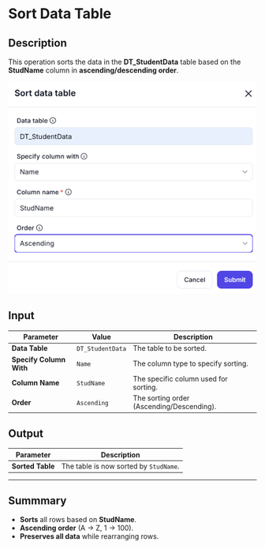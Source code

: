 # Sort Data Table  

## **Description**

This operation sorts the data in the **DT_StudentData** table based on the **StudName** column in **ascending/descending order**.  

![alt text](../../assests/workflow-logics/assests%20datatable/sort-data-table.png)

## **Input**

| Parameter          | Value             | Description                                |
|-------------------|-----------------|--------------------------------------------|
| **Data Table**    | `DT_StudentData` | The table to be sorted.                    |
| **Specify Column With** | `Name`  | The column type to specify sorting.        |
| **Column Name**   | `StudName`       | The specific column used for sorting.      |
| **Order**         | `Ascending`      | The sorting order (Ascending/Descending). |

## **Output**

| Parameter        | Description                            |
|-----------------|----------------------------------------|
| **Sorted Table** | The table is now sorted by `StudName`. |

---

## **Summmary**

- **Sorts** all rows based on **StudName**.  
- **Ascending order** (A → Z, 1 → 100).  
- **Preserves all data** while rearranging rows.  
